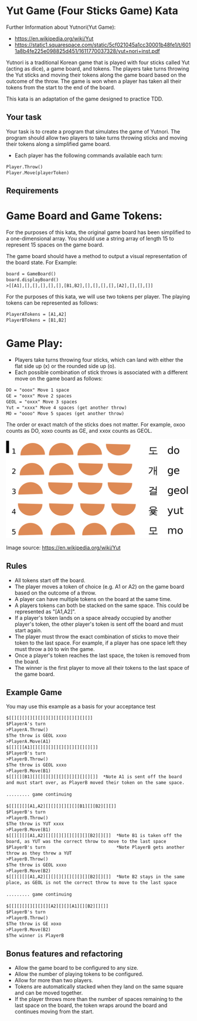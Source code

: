 # Yut Game (Four Sticks Game) Kata

Further Information about Yutnori(Yut Game):
- https://en.wikipedia.org/wiki/Yut
- https://static1.squarespace.com/static/5cf021045a1cc30001b48fe1/t/6011a8b4fe225e098825d451/1611770037328/yut+nori+inst.pdf

Yutnori is a traditional Korean game that is played with four sticks called Yut (acting as dice), a game board, and tokens. The players take turns throwing the Yut sticks and moving their tokens along the game board based on the outcome of the throw. The game is won when a player has taken all their tokens from the start to the end of the board.

This kata is an adaptation of the game designed to practice TDD.

## Your task

Your task is to create a program that simulates the game of Yutnori. The program should allow two players to take turns throwing sticks and moving their tokens along a simplified game board.

- Each player has the following commands available each turn:

```
Player.Throw()
Player.Move(playerToken)
```

## Requirements

# Game Board and Game Tokens:

For the purposes of this kata, the original game board has been simplified to a one-dimensional array. You should use a string
array of length 15 to represent 15 spaces on the game board.

The game board should have a method to output a visual representation of the board state.
For Example:

```
board = GameBoard()
board.displayBoard()
>[[A1],[],[],[],[],[],[B1,B2],[],[],[],[],[A2],[],[],[]]
```

For the purposes of this kata, we will use two tokens per player. The playing tokens can be represented as follows:

```
PlayerATokens = [A1,A2]
PlayerBTokens = [B1,B2]
```

# Game Play:

- Players take turns throwing four sticks, which can land with either the flat side up (x) or the rounded side up (o).
- Each possible combination of stick throws is associated with a different move on the game board as follows:

```
DO = "ooox" Move 1 space
GE = "ooxx" Move 2 spaces
GEOL = "oxxx" Move 3 spaces
Yut = "xxxx" Move 4 spaces (get another throw)
MO = "oooo" Move 5 spaces (get another throw)
```

The order or exact match of the sticks does not matter. For example, oxoo counts as DO, xoxo counts as GE, and xxox counts as GEOL.

<img src="img.png" alt="Yut game board" width="600"/>

Image source: https://en.wikipedia.org/wiki/Yut

## Rules

- All tokens start off the board.
- The player moves a token of choice (e.g. A1 or A2) on the game board based on the outcome of a throw.
- A player can have multiple tokens on the board at the same time.
- A players tokens can both be stacked on the same space. This could be represented as "[A1,A2]".
- If a player's token lands on a space already occupied by another player's token, the other player's token is sent off the board and must start again.
- The player must throw the exact combination of sticks to move their token to the last space. For example, if a player has one space left they must throw a `DO` to win the game.
- Once a player's token reaches the last space, the token is removed from the board.
- The winner is the first player to move all their tokens to the last space of the game board.

## Example Game

You may use this example as a basis for your acceptance test

```
$[[][][][][][][][][][][][][][][]]
$PlayerA's turn
>PlayerA.Throw()
$The throw is GEOL xxxo
>PlayerA.Move(A1)
$[[][][A1][][][][][][][][][][][][]]
$PlayerB's turn
>PlayerB.Throw()
$The throw is GEOL xxxo
>PlayerB.Move(B1)
$[[][][B1][][][][][][][][][][][][]]  *Note A1 is sent off the board and must start over, as PlayerB moved their token on the same space.

......... game continuing

$[[][][][A1,A2][][][][][][][B1][][B2][][]]
$PlayerB's turn
>PlayerB.Throw()
$The throw is YUT xxxx
>PlayerB.Move(B1)
$[[][][][A1,A2][][][][][][][][][B2][][]]  *Note B1 is taken off the board, as YUT was the correct throw to move to the last space
$PlayerB's turn                           *Note PlayerB gets another throw as they threw a YUT
>PlayerB.Throw()
$The throw is GEOL xxxo
>PlayerB.Move(B2)
$[[][][][A1,A2][][][][][][][][][B2][][]]  *Note B2 stays in the same place, as GEOL is not the correct throw to move to the last space

......... game continuing

$[[][][][][][][][A2][][][A1][][B2][][]]
$PlayerB's turn
>PlayerB.Throw()
$The throw is GE xoxo
>PlayerB.Move(B2)
$The winner is PlayerB
```

## Bonus features and refactoring

- Allow the game board to be configured to any size.
- Allow the number of playing tokens to be configured.
- Allow for more than two players.
- Tokens are automatically stacked when they land on the same square and can be moved together.
- If the player throws more than the number of spaces remaining to the last space on the board, the token wraps around the board and continues moving from the start.

